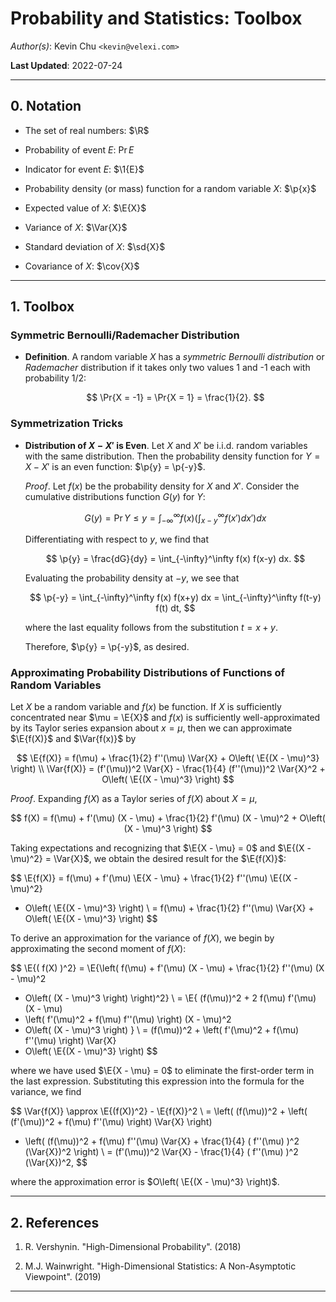 Probability and Statistics: Toolbox
===================================

*Author(s)*: Kevin Chu `<kevin@velexi.com>`

__Last Updated__: 2022-07-24

--------------------------------------------------------------------------------------------

## 0. Notation

* $\newcommand{\R}{\mathbb{R}}$
  The set of real numbers: $\R$

* $\newcommand{\Pr}[1]{\mathbb{P}\left[{#1}\right]}$
  Probability of event $E$: $\Pr{E}$

* $\newcommand{\1}[1]{\mathbf{1}_{\left\{{#1}\right\}}}$
  Indicator for event $E$: $\1{E}$

* $\newcommand{\p}[1]{p\left({#1}\right)}$
  Probability density (or mass) function for a random variable $X$: $\p{x}$

* $\newcommand{\E}[1]{\mathbb{E}\left[{#1}\right]}$
  Expected value of $X$: $\E{X}$

* $\newcommand{\Var}[1]{\operatorname{Var}{\left(#1\right)}}$
  Variance of $X$: $\Var{X}$

* $\newcommand{\sd}[1]{\sigma{\left(#1\right)}}$
  Standard deviation of $X$: $\sd{X}$

* $\newcommand{\cov}[1]{\operatorname{cov}{\left(#1\right)}}$
  Covariance of $X$: $\cov{X}$

--------------------------------------------------------------------------------------------

## 1. Toolbox

### Symmetric Bernoulli/Rademacher Distribution

* __Definition__. A random variable $X$ has a _symmetric Bernoulli distribution_ or
  _Rademacher_ distribution if it takes only two values 1 and -1 each with probability
  $1/2$:

  $$
  \Pr{X = -1} = \Pr{X = 1} = \frac{1}{2}.
  $$

### Symmetrization Tricks

* __Distribution of $X - X'$ is Even__. Let $X$ and $X'$ be i.i.d. random variables with
  the same distribution. Then the probability density function for $Y = X - X'$ is an even
  function: $\p{y} = \p{-y}$.

  _Proof_. Let $f(x)$ be the probability density for $X$ and $X'$. Consider the cumulative
  distributions function $G(y)$ for $Y$:

  $$
  G(y)
  = \Pr{Y \le y}
  = \int_{-\infty}^\infty f(x) \left( \int_{x-y}^{\infty} f(x') dx' \right) dx
  $$

  Differentiating with respect to $y$, we find that

  $$
  \p{y} = \frac{dG}{dy}
  = \int_{-\infty}^\infty f(x) f(x-y) dx.
  $$

  Evaluating the probability density at $-y$, we see that

  $$
  \p{-y}
  = \int_{-\infty}^\infty f(x) f(x+y) dx
  = \int_{-\infty}^\infty f(t-y) f(t) dt,
  $$

  where the last equality follows from the substitution $t = x + y$.

  Therefore, $\p{y} = \p{-y}$, as desired.

### Approximating Probability Distributions of Functions of Random Variables

Let $X$ be a random variable and $f(x)$ be function. If $X$ is sufficiently concentrated
near $\mu = \E{X}$ and $f(x)$ is sufficiently well-approximated by its Taylor series
expansion about $x = \mu$, then we can approximate $\E{f(X)}$ and $\Var{f(x)}$ by

$$
\E{f(X)} = f(\mu) + \frac{1}{2} f''(\mu) \Var{X} + O\left( \E{(X - \mu)^3} \right) \\
\Var{f(X)} = (f'(\mu))^2 \Var{X} - \frac{1}{4} (f''(\mu))^2 \Var{X}^2
           + O\left( \E{(X - \mu)^3} \right)
$$

_Proof_. Expanding $f(X)$ as a Taylor series of $f(X)$ about $X = \mu$,

$$
f(X) = f(\mu) + f'(\mu) (X - \mu) + \frac{1}{2} f'(\mu) (X - \mu)^2
     + O\left( (X - \mu)^3 \right)
$$

Taking expectations and recognizing that $\E{X - \mu} = 0$ and $\E{(X - \mu)^2} = \Var{X}$,
we obtain the desired result for the $\E{f(X)}$:

$$
\E{f(X)}
= f(\mu) + f'(\mu) \E{X - \mu} + \frac{1}{2} f''(\mu) \E{(X - \mu)^2}
  + O\left( \E{(X - \mu)^3} \right) \\
= f(\mu) + \frac{1}{2} f''(\mu) \Var{X} + O\left( \E{(X - \mu)^3} \right)
$$

To derive an approximation for the variance of $f(X)$, we begin by approximating the second
moment of $f(X)$:

$$
\E{( f(X) )^2}
= \E{\left(
  f(\mu) + f'(\mu) (X - \mu) + \frac{1}{2} f''(\mu) (X - \mu)^2
  + O\left( (X - \mu)^3 \right)
  \right)^2} \\
= \E{
  (f(\mu))^2 + 2 f(\mu) f'(\mu) (X - \mu)
  + \left( f'(\mu)^2 + f(\mu) f''(\mu) \right) (X - \mu)^2
  + O\left( (X - \mu)^3 \right)
  } \\
= (f(\mu))^2 + \left( f'(\mu)^2 + f(\mu) f''(\mu) \right) \Var{X}
  + O\left( \E{(X - \mu)^3} \right)
$$

where we have used $\E{X - \mu} = 0$ to eliminate the first-order term in the last
expression. Substituting this expression into the formula for the variance, we find

$$
\Var{f(X)}
\approx \E{(f(X))^2} - \E{f(X)}^2 \\
= \left( (f(\mu))^2 + \left( (f'(\mu))^2 + f(\mu) f''(\mu) \right) \Var{X} \right)
- \left( (f(\mu))^2 + f(\mu) f''(\mu) \Var{X}
       + \frac{1}{4} ( f''(\mu) )^2 (\Var{X})^2 \right) \\
= (f'(\mu))^2 \Var{X} - \frac{1}{4} ( f''(\mu) )^2 (\Var{X})^2,
$$

where the approximation error is $O\left( \E{(X - \mu)^3} \right)$.

--------------------------------------------------------------------------------------------

## 2. References

1. R. Vershynin. "High-Dimensional Probability". (2018)

2. M.J. Wainwright. "High-Dimensional Statistics: A Non-Asymptotic Viewpoint". (2019)

--------------------------------------------------------------------------------------------

[----------------------------------- INTERNAL LINKS -----------------------------------]: #

[----------------------------------- EXTERNAL LINKS -----------------------------------]: #

